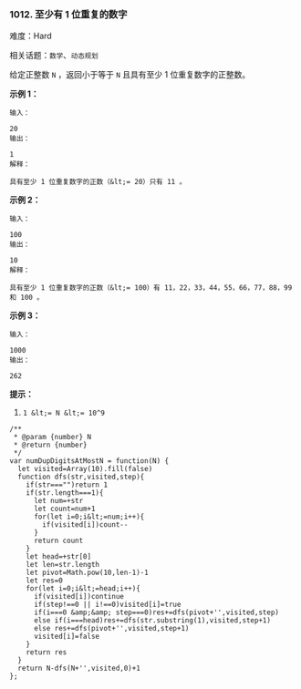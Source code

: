 ### 1012. 至少有 1 位重复的数字

难度：Hard

相关话题：`数学`、`动态规划`

给定正整数 `N` ，返回小于等于  `N` 且具有至少 1 位重复数字的正整数。







 **示例 1：** 





```
输入：

20
输出：

1
解释：

具有至少 1 位重复数字的正数（&lt;= 20）只有 11 。

```

 **示例 2：** 





```
输入：

100
输出：

10
解释：

具有至少 1 位重复数字的正数（&lt;= 100）有 11，22，33，44，55，66，77，88，99 和 100 。

```

 **示例 3：** 





```
输入：

1000
输出：

262

```





 **提示：** 





1.  `1 &lt;= N &lt;= 10^9` 






```
/**
 * @param {number} N
 * @return {number}
 */
var numDupDigitsAtMostN = function(N) {
  let visited=Array(10).fill(false)
  function dfs(str,visited,step){
    if(str==="")return 1
    if(str.length===1){
      let num=+str
      let count=num+1
      for(let i=0;i&lt;=num;i++){
        if(visited[i])count--
      }
      return count
    }
    let head=+str[0]
    let len=str.length
    let pivot=Math.pow(10,len-1)-1
    let res=0
    for(let i=0;i&lt;=head;i++){
      if(visited[i])continue
      if(step!==0 || i!==0)visited[i]=true
      if(i===0 &amp;&amp; step===0)res+=dfs(pivot+'',visited,step)
      else if(i===head)res+=dfs(str.substring(1),visited,step+1)
      else res+=dfs(pivot+'',visited,step+1)
      visited[i]=false
    }
    return res
  }
  return N-dfs(N+'',visited,0)+1
};



```
